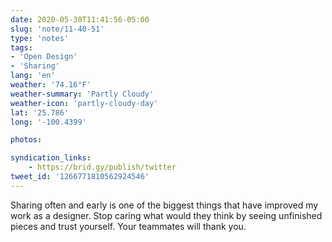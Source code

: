 ```yaml
---
date: 2020-05-30T11:41:56-05:00
slug: 'note/11-40-51'
type: 'notes'
tags:
- 'Open Design'
- 'Sharing'
lang: 'en'
weather: '74.16°F'
weather-summary: 'Partly Cloudy'
weather-icon: 'partly-cloudy-day'
lat: '25.786'
long: '-100.4399'

photos:

syndication_links:
    - https://brid.gy/publish/twitter
tweet_id: '1266771810562924546'
---
```


Sharing often and early is one of the biggest things that have improved my work as a designer. Stop caring what would they think by seeing unfinished pieces and trust yourself. Your teammates will thank you.   